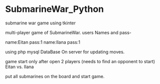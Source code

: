 # SubmarineWar_Python
submarine war game using tkinter

multi-player game of SubmarineWar.
users Names and pass-

name:Eitan  pass:1
name:Ilana  pass:1

using php mysql DataBase On server for updating moves.

game start only after open 2 players (needs to find an opponent to start) Eitan vs. Ilana

put all submarines on the board and start game.
